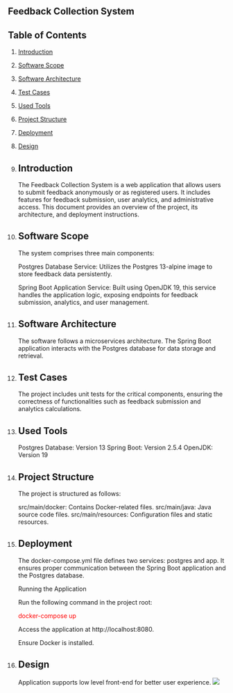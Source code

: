 ## Feedback Collection System
## Table of Contents
1. [Introduction](#introduction)
2. [Software Scope](#software-scope)
3. [Software Architecture](#software-architecture)
4. [Test Cases](#test-cases)
5. [Used Tools](#used-tools)
6. [Project Structure](#project-structure)
7. [Deployment](#deployment)
8. [Design](#design)



1. ## Introduction 
   The Feedback Collection System is a web application that allows users to submit feedback anonymously or as registered users. It includes features for feedback submission, user analytics, and administrative access. This document provides an overview of the project, its architecture, and deployment instructions.

2. ## Software Scope 
   The system comprises three main components:

   Postgres Database Service: Utilizes the Postgres 13-alpine image to store feedback data persistently.

   Spring Boot Application Service: Built using OpenJDK 19, this service handles the application logic, exposing endpoints for feedback submission, analytics, and user management.
3. ## Software Architecture 
   The software follows a microservices architecture. The Spring Boot application interacts with the Postgres database for data storage and retrieval.

4. ## Test Cases 
   The project includes unit tests for the critical components, ensuring the correctness of functionalities such as feedback submission and analytics calculations.

5. ## Used Tools 
   Postgres Database: Version 13
   Spring Boot: Version 2.5.4
   OpenJDK: Version 19
6. ## Project Structure 
   The project is structured as follows:

   src/main/docker: Contains Docker-related files.
   src/main/java: Java source code files.
   src/main/resources: Configuration files and static resources.
7. ## Deployment 
   The docker-compose.yml file defines two services: postgres and app. It ensures proper communication between the Spring Boot application and the Postgres database.
   
   Running the Application

   Run the following command in the project root:

   <span style="color: red;">docker-compose up</span>

   Access the application at http://localhost:8080.

   Ensure Docker is installed.
8. ## Design
   Application supports low level front-end for better user experience.
   <img src="C:\Users\marat\IdeaProjects\Feedback Collection System\src\main\resources\static\design.jpg">